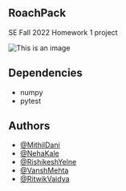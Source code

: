 ## RoachPack

SE Fall 2022 Homework 1 project

![This is an image](https://img.shields.io/badge/purpose-Software_Engineering-blue)

## Dependencies
- numpy
- pytest

## Authors

- [@MithilDani](https://www.github.com/mithildani)
- [@NehaKale](https://www.github.com/nehakale8)
- [@RishikeshYelne](https://www.github.com/rishikesh-yelne)
- [@VanshMehta](https://github.com/vanshmehta-7)
- [@RitwikVaidya](https://www.github.com/ritwik4690)


